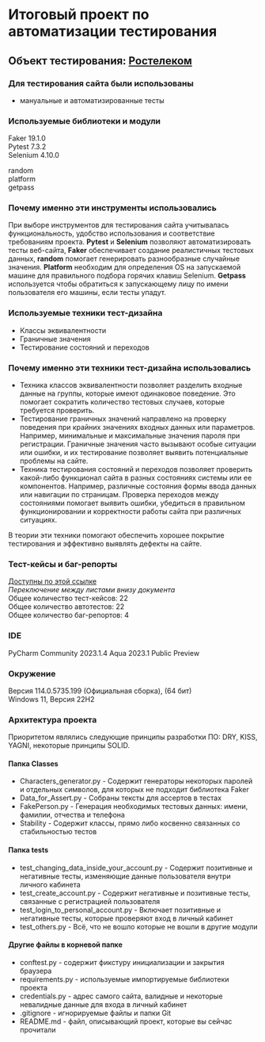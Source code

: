 #  Итоговый проект по автоматизации тестирования
## Объект тестирования: [Ростелеком](https://b2c.passport.rt.ru)

### Для тестирования сайта были использованы
- мануальные и автоматизированные тесты

### Используемые библиотеки и модули
Faker 19.1.0 \
Pytest 7.3.2 \
Selenium 4.10.0 

random \
platform \
getpass


### Почему именно эти инструменты использовались
При выборе инструментов для тестирования сайта учитывалась функциональность, удобство использования и соответствие требованиям проекта. 
**Pytest** и **Selenium** позволяют автоматизировать тесты веб-сайта, **Faker** обеспечивает создание реалистичных тестовых данных, 
**random** помогает генерировать разнообразные случайные значения. **Platform** необходим для определения OS на запускаемой машине для правильного подбора горячих клавиш Selenium.
**Getpass** используется чтобы обратиться к запускающему лицу по имени пользователя его машины, если тесты упадут.

### Используемые техники тест-дизайна
- Классы эквивалентности 
- Граничные значения
- Тестирование состояний и переходов

### Почему именно эти техники тест-дизайна использовались
* Техника классов эквивалентности позволяет разделить входные данные на группы, которые имеют одинаковое поведение. Это помогает сократить количество тестовых случаев, которые требуется проверить. 
* Тестирование граничных значений направлено на проверку поведения при крайних значениях входных данных или параметров. Например, минимальные и максимальные значения пароля при регистрации. Граничные значения часто вызывают особые ситуации или ошибки, и их тестирование позволяет выявить потенциальные проблемы на сайте.
* Техника тестирования состояний и переходов позволяет проверить какой-либо функционал сайта в разных состояниях системы или ее компонентов. Например, различные состояния формы ввода данных или навигации по страницам. Проверка переходов между состояниями помогает выявить ошибки, убедиться в правильном функционировании и корректности работы сайта при различных ситуациях.

В теории эти техники помогают обеспечить хорошее покрытие тестирования и эффективно выявлять дефекты на сайте.

### Тест-кейсы и баг-репорты
[Доступны по этой ссылке](https://docs.google.com/spreadsheets/d/1R30jt8g9oHbXQ8hR1CeaHae3VhmGYdo9Al4J4S5tJjg/edit?usp=sharing) \
_Переключение между листами внизу документа_ \
Общее количество тест-кейсов: 22 \
Общее количество автотестов: 22 \
Общее количество баг-репортов: 4

### IDE
PyCharm Community 2023.1.4
Aqua 2023.1 Public Preview

### Окружение 
Версия 114.0.5735.199 (Официальная сборка), (64 бит)   
Windows 11, Версия 22H2

### Архитектура проекта
Приоритетом являлись следующие принципы разработки ПО: DRY, KISS, YAGNI, некоторые принципы SOLID.


#### Папка Classes
* Characters_generator.py - Содержит генераторы некоторых паролей и отдельных символов, для которых не подходит библиотека Faker
* Data_for_Assert.py - Собраны тексты для ассертов в тестах
* FakePerson.py - Генерация необходимых тестовых данных: имени, фамилии, отчества и телефона
* Stability - Содержит классы, прямо либо косвенно связанных со стабильностью тестов

#### Папка tests
* test_changing_data_inside_your_account.py - Содержит позитивные и негативные тесты, изменяющие данные пользователя внутри личного кабинета
* test_create_account.py - Содержит негативные и позитивные тесты, связанные с регистрацией пользователя
* test_login_to_personal_account.py - Включает позитивные и негативные тесты, которые проверяют вход в личный кабинет
* test_others.py - Всё, что не вошло которые не вошли в другие модули

#### Другие файлы в корневой папке
* conftest.py - содержит фикстуру инициализации и закрытия браузера
* requirements.py - используемые импортируемые библиотеки проекта
* credentials.py - адрес самого сайта, валидные и некоторые невалидные данные для входа в личный кабинет
* .gitignore - игнорируемые файлы и папки Git
* README.md - файл, описывающий проект, которые вы сейчас прочитали
